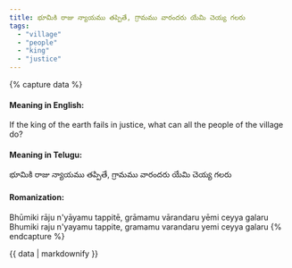 ```yaml
---
title: భూమికి రాజు న్యాయము తప్పితే, గ్రామము వారందరు యేమి చెయ్య గలరు
tags:
  - "village"
  - "people"
  - "king"
  - "justice"
---
```


{% capture data %}
#### Meaning in English:
If the king of the earth fails in justice, what can all the people of the village do?

#### Meaning in Telugu:
భూమికి రాజు న్యాయము తప్పితే, గ్రామము వారందరు యేమి చెయ్య గలరు

#### Romanization:
Bhūmiki rāju n'yāyamu tappitē, grāmamu vārandaru yēmi ceyya galaru
Bhumiki raju n'yayamu tappite, gramamu varandaru yemi ceyya galaru
{% endcapture %}

{{ data | markdownify }}

